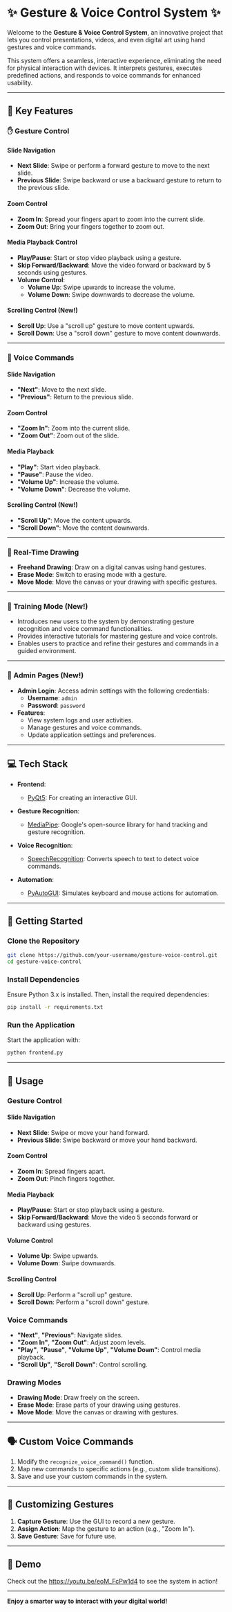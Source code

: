 # ✨ Gesture & Voice Control System ✨  

Welcome to the **Gesture & Voice Control System**, an innovative project that lets you control presentations, videos, and even digital art using hand gestures and voice commands.  

This system offers a seamless, interactive experience, eliminating the need for physical interaction with devices. It interprets gestures, executes predefined actions, and responds to voice commands for enhanced usability.  

---

## 🌟 Key Features  

### ✋ Gesture Control  

#### Slide Navigation  
- **Next Slide**: Swipe or perform a forward gesture to move to the next slide.  
- **Previous Slide**: Swipe backward or use a backward gesture to return to the previous slide.  

#### Zoom Control  
- **Zoom In**: Spread your fingers apart to zoom into the current slide.  
- **Zoom Out**: Bring your fingers together to zoom out.  

#### Media Playback Control  
- **Play/Pause**: Start or stop video playback using a gesture.  
- **Skip Forward/Backward**: Move the video forward or backward by 5 seconds using gestures.  
- **Volume Control**:  
  - **Volume Up**: Swipe upwards to increase the volume.  
  - **Volume Down**: Swipe downwards to decrease the volume.  

#### Scrolling Control (New!)  
- **Scroll Up**: Use a "scroll up" gesture to move content upwards.  
- **Scroll Down**: Use a "scroll down" gesture to move content downwards.  

---

### 🎤 Voice Commands  

#### Slide Navigation  
- **"Next"**: Move to the next slide.  
- **"Previous"**: Return to the previous slide.  

#### Zoom Control  
- **"Zoom In"**: Zoom into the current slide.  
- **"Zoom Out"**: Zoom out of the slide.  

#### Media Playback  
- **"Play"**: Start video playback.  
- **"Pause"**: Pause the video.  
- **"Volume Up"**: Increase the volume.  
- **"Volume Down"**: Decrease the volume.  

#### Scrolling Control (New!)  
- **"Scroll Up"**: Move the content upwards.  
- **"Scroll Down"**: Move the content downwards.  

---

### 🎨 Real-Time Drawing  

- **Freehand Drawing**: Draw on a digital canvas using hand gestures.  
- **Erase Mode**: Switch to erasing mode with a gesture.  
- **Move Mode**: Move the canvas or your drawing with specific gestures.  

---

### 🔧 Training Mode (New!)  

- Introduces new users to the system by demonstrating gesture recognition and voice command functionalities.  
- Provides interactive tutorials for mastering gesture and voice controls.  
- Enables users to practice and refine their gestures and commands in a guided environment.  

---

### 🔐 Admin Pages (New!)  

- **Admin Login**: Access admin settings with the following credentials:  
  - **Username**: `admin`  
  - **Password**: `password`  
- **Features**:  
  - View system logs and user activities.  
  - Manage gestures and voice commands.  
  - Update application settings and preferences.  

---

## 💻 Tech Stack  

- **Frontend**:  
  - [PyQt5](https://riverbankcomputing.com/software/pyqt/intro): For creating an interactive GUI.  

- **Gesture Recognition**:  
  - [MediaPipe](https://mediapipe.dev/): Google's open-source library for hand tracking and gesture recognition.  

- **Voice Recognition**:  
  - [SpeechRecognition](https://pypi.org/project/SpeechRecognition/): Converts speech to text to detect voice commands.  

- **Automation**:  
  - [PyAutoGUI](https://pyautogui.readthedocs.io/en/latest/): Simulates keyboard and mouse actions for automation.  

---

## 🚀 Getting Started  

### Clone the Repository  
```bash  
git clone https://github.com/your-username/gesture-voice-control.git  
cd gesture-voice-control  
```  

### Install Dependencies  
Ensure Python 3.x is installed. Then, install the required dependencies:  
```bash  
pip install -r requirements.txt  
```  

### Run the Application  
Start the application with:  
```bash  
python frontend.py  
```  

---

## 🔧 Usage  

### Gesture Control  

#### Slide Navigation  
- **Next Slide**: Swipe or move your hand forward.  
- **Previous Slide**: Swipe backward or move your hand backward.  

#### Zoom Control  
- **Zoom In**: Spread fingers apart.  
- **Zoom Out**: Pinch fingers together.  

#### Media Playback  
- **Play/Pause**: Start or stop playback using a gesture.  
- **Skip Forward/Backward**: Move the video 5 seconds forward or backward using gestures.  

#### Volume Control  
- **Volume Up**: Swipe upwards.  
- **Volume Down**: Swipe downwards.  

#### Scrolling Control  
- **Scroll Up**: Perform a "scroll up" gesture.  
- **Scroll Down**: Perform a "scroll down" gesture.  

### Voice Commands  

- **"Next"**, **"Previous"**: Navigate slides.  
- **"Zoom In"**, **"Zoom Out"**: Adjust zoom levels.  
- **"Play"**, **"Pause"**, **"Volume Up"**, **"Volume Down"**: Control media playback.  
- **"Scroll Up"**, **"Scroll Down"**: Control scrolling.  

### Drawing Modes  

- **Drawing Mode**: Draw freely on the screen.  
- **Erase Mode**: Erase parts of your drawing using gestures.  
- **Move Mode**: Move the canvas or drawing with gestures.  

---

## 🗣️ Custom Voice Commands  

1. Modify the `recognize_voice_command()` function.  
2. Map new commands to specific actions (e.g., custom slide transitions).  
3. Save and use your custom commands in the system.  

---

## 🎨 Customizing Gestures  

1. **Capture Gesture**: Use the GUI to record a new gesture.  
2. **Assign Action**: Map the gesture to an action (e.g., "Zoom In").  
3. **Save Gesture**: Save for future use.  

---

## 🎥 Demo  

Check out the https://youtu.be/eoM_FcPw1d4 to see the system in action!  

---

**Enjoy a smarter way to interact with your digital world!**

